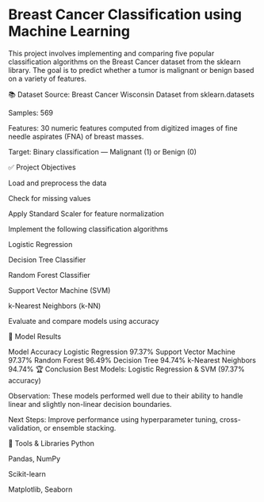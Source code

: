 # Breast Cancer Classification using Machine Learning
This project involves implementing and comparing five popular classification algorithms on the Breast Cancer dataset from the sklearn library. The goal is to predict whether a tumor is malignant or benign based on a variety of features.

📚 Dataset
Source: Breast Cancer Wisconsin Dataset from sklearn.datasets

Samples: 569

Features: 30 numeric features computed from digitized images of fine needle aspirates (FNA) of breast masses.

Target: Binary classification — Malignant (1) or Benign (0)

✅ Project Objectives

Load and preprocess the data

Check for missing values

Apply Standard Scaler for feature normalization

Implement the following classification algorithms

Logistic Regression

Decision Tree Classifier

Random Forest Classifier

Support Vector Machine (SVM)

k-Nearest Neighbors (k-NN)

Evaluate and compare models using accuracy

🧪 Model Results

Model	Accuracy
Logistic Regression	97.37%
Support Vector Machine	97.37%
Random Forest	96.49%
Decision Tree	94.74%
k-Nearest Neighbors	94.74%
🏆 Conclusion
Best Models: Logistic Regression & SVM (97.37% accuracy)

Observation: These models performed well due to their ability to handle linear and slightly non-linear decision boundaries.

Next Steps: Improve performance using hyperparameter tuning, cross-validation, or ensemble stacking.

🚀 Tools & Libraries
Python

Pandas, NumPy

Scikit-learn

Matplotlib, Seaborn
